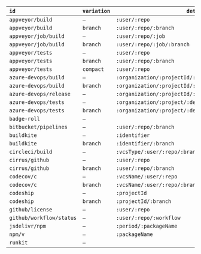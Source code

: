 | `id`                     | `variation` | `details`                                               | `to`                                                  |
| :----------------------- | ----------- | ------------------------------------------------------- | ----------------------------------------------------- |
| `appveyor/build`         | `—`         | `:user/:repo`                                           | `https://ci.appveyor.com/project/:user/:repo`         |
| `appveyor/build`         | `branch`    | `:user/:repo/:branch`                                   | `https://ci.appveyor.com/project/:user/:repo/:branch` |
| `appveyor/job/build`     | `—`         | `:user/:repo/:job`                                      | `https://www.appveyor.com`                            |
| `appveyor/job/build`     | `branch`    | `:user/:repo/:job/:branch`                              | `https://www.appveyor.com`                            |
| `appveyor/tests`         | `—`         | `:user/:repo`                                           | `https://www.appveyor.com`                            |
| `appveyor/tests`         | `branch`    | `:user/:repo/:branch`                                   | `https://www.appveyor.com`                            |
| `appveyor/tests`         | `compact`   | `:user/:repo`                                           | `https://www.appveyor.com`                            |
| `azure-devops/build`     | `—`         | `:organization/:projectId/:definitionId`                | `https://dev.azure.com`                               |
| `azure-devops/build`     | `branch`    | `:organization/:projectId/:definitionId/:branch`        | `https://dev.azure.com`                               |
| `azure-devops/release`   | `—`         | `:organization/:projectId/:definitionId/:environmentId` | `https://dev.azure.com`                               |
| `azure-devops/tests`     | `—`         | `:organization/:project/:definitionId`                  | `https://dev.azure.com`                               |
| `azure-devops/tests`     | `branch`    | `:organization/:project/:definitionId/:branch`          | `https://dev.azure.com`                               |
| `badge-roll`             | `—`         |                                                         | `https://github.com/agorischek/badge-roll`            |
| `bitbucket/pipelines`    | `—`         | `:user/:repo/:branch`                                   | `https://bitbucket.com`                               |
| `buildkite`              | `—`         | `:identifier`                                           | `https://buildkit.com`                                |
| `buildkite`              | `branch`    | `:identifier/:branch`                                   | `https://buildkit.com`                                |
| `circleci/build`         | `—`         | `:vcsType/:user/:repo/:branch`                          | `https://circleci.com`                                |
| `cirrus/github`          | `—`         | `:user/:repo`                                           | `https://cirrus-ci.org`                               |
| `cirrus/github`          | `branch`    | `:user/:repo/:branch`                                   | `https://cirrus-ci.org`                               |
| `codecov/c`              | `—`         | `:vcsName/:user/:repo`                                  | `https://codecov.io/:vcsNameShort/:user/:repo`        |
| `codecov/c`              | `branch`    | `:vcsName/:user/:repo/:branch`                          | `:vcsName/:user/:repo/:branch`                        |
| `codeship`               | `—`         | `:projectId`                                            | `https://www.cloudbees.com/products/codeship/`        |
| `codeship`               | `branch`    | `:projectId/:branch`                                    | `https://www.cloudbees.com/products/codeship/`        |
| `github/license`         | `—`         | `:user/:repo`                                           | `:packageHomepage/blob/:branch/LICENSE`               |
| `github/workflow/status` | `—`         | `:user/:repo/:workflow`                                 | `https://github.com`                                  |
| `jsdelivr/npm`           | `—`         | `:period/:packageName`                                  | `:packageHomepage`                                    |
| `npm/v`                  | `—`         | `:packageName`                                          | `:packageRegistry`                                    |
| `runkit`                 | `—`         |                                                         | `https://npm.runkit.com/:packageName`                 |
